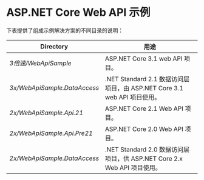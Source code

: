 # <a name="aspnet-core-web-api-samples"></a>ASP.NET Core Web API 示例

下表提供了组成示例解决方案的不同目录的说明：

| Directory                   | 用途 |
|-----------------------------|------------------------------------------------------------|
| *3倍速/WebApiSample*    | ASP.NET Core 3.1 web API 项目。                       |
| *3x/WebApiSample.DataAccess*| .NET Standard 2.1 数据访问层项目，由 ASP.NET Core 3.1 web API 项目使用。|
| *2x/WebApiSample.Api.21*    | ASP.NET Core 2.1 Web API 项目。                         |
| *2x/WebApiSample.Api.Pre21* | ASP.NET Core 2.0 Web API 项目。                         |
| *2x/WebApiSample.DataAccess*| .NET Standard 2.0 数据访问层项目，供 ASP.NET Core 2.x Web API 项目使用。|
